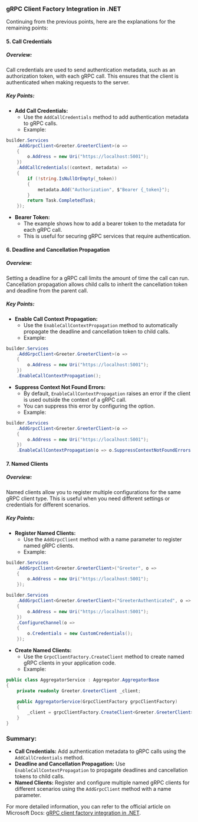### gRPC Client Factory Integration in .NET

Continuing from the previous points, here are the explanations for the remaining points:

#### 5. Call Credentials

##### Overview:
Call credentials are used to send authentication metadata, such as an authorization token, with each gRPC call. This ensures that the client is authenticated when making requests to the server.

##### Key Points:
- **Add Call Credentials:**
  - Use the `AddCallCredentials` method to add authentication metadata to gRPC calls.
  - Example:

```csharp
builder.Services
    .AddGrpcClient<Greeter.GreeterClient>(o =>
    {
        o.Address = new Uri("https://localhost:5001");
    })
    .AddCallCredentials((context, metadata) =>
    {
        if (!string.IsNullOrEmpty(_token))
        {
            metadata.Add("Authorization", $"Bearer {_token}");
        }
        return Task.CompletedTask;
    });
```

- **Bearer Token:**
  - The example shows how to add a bearer token to the metadata for each gRPC call.
  - This is useful for securing gRPC services that require authentication.

#### 6. Deadline and Cancellation Propagation

##### Overview:
Setting a deadline for a gRPC call limits the amount of time the call can run. Cancellation propagation allows child calls to inherit the cancellation token and deadline from the parent call.

##### Key Points:
- **Enable Call Context Propagation:**
  - Use the `EnableCallContextPropagation` method to automatically propagate the deadline and cancellation token to child calls.
  - Example:

```csharp
builder.Services
    .AddGrpcClient<Greeter.GreeterClient>(o =>
    {
        o.Address = new Uri("https://localhost:5001");
    })
    .EnableCallContextPropagation();
```

- **Suppress Context Not Found Errors:**
  - By default, `EnableCallContextPropagation` raises an error if the client is used outside the context of a gRPC call.
  - You can suppress this error by configuring the option.
  - Example:

```csharp
builder.Services
    .AddGrpcClient<Greeter.GreeterClient>(o =>
    {
        o.Address = new Uri("https://localhost:5001");
    })
    .EnableCallContextPropagation(o => o.SuppressContextNotFoundErrors = true);
```

#### 7. Named Clients

##### Overview:
Named clients allow you to register multiple configurations for the same gRPC client type. This is useful when you need different settings or credentials for different scenarios.

##### Key Points:
- **Register Named Clients:**
  - Use the `AddGrpcClient` method with a name parameter to register named gRPC clients.
  - Example:

```csharp
builder.Services
    .AddGrpcClient<Greeter.GreeterClient>("Greeter", o =>
    {
        o.Address = new Uri("https://localhost:5001");
    });

builder.Services
    .AddGrpcClient<Greeter.GreeterClient>("GreeterAuthenticated", o =>
    {
        o.Address = new Uri("https://localhost:5001");
    })
    .ConfigureChannel(o =>
    {
        o.Credentials = new CustomCredentials();
    });
```

- **Create Named Clients:**
  - Use the `GrpcClientFactory.CreateClient` method to create named gRPC clients in your application code.
  - Example:

```csharp
public class AggregatorService : Aggregator.AggregatorBase
{
    private readonly Greeter.GreeterClient _client;

    public AggregatorService(GrpcClientFactory grpcClientFactory)
    {
        _client = grpcClientFactory.CreateClient<Greeter.GreeterClient>("GreeterAuthenticated");
    }
}
```

### Summary:

- **Call Credentials:** Add authentication metadata to gRPC calls using the `AddCallCredentials` method.
- **Deadline and Cancellation Propagation:** Use `EnableCallContextPropagation` to propagate deadlines and cancellation tokens to child calls.
- **Named Clients:** Register and configure multiple named gRPC clients for different scenarios using the `AddGrpcClient` method with a name parameter.

For more detailed information, you can refer to the official article on Microsoft Docs: [gRPC client factory integration in .NET](https://docs.microsoft.com/en-us/aspnet/core/grpc/clientfactory).
